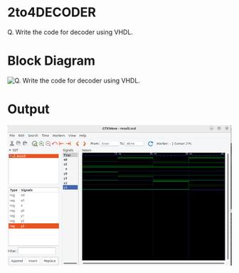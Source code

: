 # 2to4DECODER
 
Q. Write the code for decoder using VHDL.

# Block Diagram

![Q. Write the code for decoder using VHDL.](2_to_4_decoder.png)

# Output

![Q. Write the code for decoder using VHDL.](2to4decoder.png)
